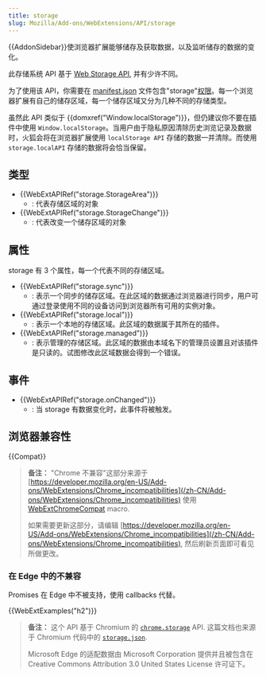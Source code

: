 ```yaml
---
title: storage
slug: Mozilla/Add-ons/WebExtensions/API/storage
---
```


{{AddonSidebar}}使浏览器扩展能够储存及获取数据，以及监听储存的数据的变化。

此存储系统 API 基于 [Web Storage API](/zh-CN/docs/Web/API/Web_Storage_API), 并有少许不同。

为了使用该 API，你需要在 [manifest.json](/zh-CN/docs/Mozilla/Add-ons/WebExtensions/manifest.json) 文件包含"storage"[权限](/zh-CN/Add-ons/WebExtensions/manifest.json/permissions)。每一个浏览器扩展有自己的储存区域，每一个储存区域又分为几种不同的存储类型。

虽然此 API 类似于 {{domxref("Window.localStorage")}}，但仍建议你不要在插件中使用 `Window.localStorage`。当用户由于隐私原因清除历史浏览记录及数据时，火狐会将在浏览器扩展使用 `localStorage API` 存储的数据一并清除。而使用 `storage.localAPI` 存储的数据将会恰当保留。

## 类型

- {{WebExtAPIRef("storage.StorageArea")}}
  - : 代表存储区域的对象
- {{WebExtAPIRef("storage.StorageChange")}}
  - : 代表改变一个储存区域的对象

## 属性

storage 有 3 个属性，每一个代表不同的存储区域。

- {{WebExtAPIRef("storage.sync")}}
  - : 表示一个同步的储存区域。在此区域的数据通过浏览器进行同步，用户可通过登录使用不同的设备访问到浏览器所有可用的实例对象。
- {{WebExtAPIRef("storage.local")}}
  - : 表示一个本地的存储区域。此区域的数据属于其所在的插件。
- {{WebExtAPIRef("storage.managed")}}
  - : 表示管理的存储区域。此区域的数据由本域名下的管理员设置且对该插件是只读的。试图修改此区域数据会得到一个错误。

## 事件

- {{WebExtAPIRef("storage.onChanged")}}
  - : 当 storage 有数据变化时，此事件将被触发。

## 浏览器兼容性

{{Compat}}

> **备注：** "Chrome 不兼容"这部分来源于 [https://developer.mozilla.org/en-US/Add-ons/WebExtensions/Chrome_incompatibilities](/zh-CN/Add-ons/WebExtensions/Chrome_incompatibilities) 使用 [WebExtChromeCompat](/zh-CN/docs/Template:WebExtChromeCompat) macro.
>
> 如果需要更新这部分，请编辑 [https://developer.mozilla.org/en-US/Add-ons/WebExtensions/Chrome_incompatibilities](/zh-CN/Add-ons/WebExtensions/Chrome_incompatibilities), 然后刷新页面即可看见所做更改。

### 在 Edge 中的不兼容

Promises 在 Edge 中不被支持，使用 callbacks 代替。

{{WebExtExamples("h2")}}

> **备注：** 这个 API 基于 Chromium 的 [`chrome.storage`](https://developer.chrome.com/extensions/storage) API. 这篇文档也来源于 Chromium 代码中的 [`storage.json`](https://chromium.googlesource.com/chromium/src/+/master/extensions/common/api/storage.json).
>
> Microsoft Edge 的适配数据由 Microsoft Corporation 提供并且被包含在 Creative Commons Attribution 3.0 United States License 许可证下。

<!--
// Copyright 2015 The Chromium Authors. All rights reserved.
//
// Redistribution and use in source and binary forms, with or without
// modification, are permitted provided that the following conditions are
// met:
//
//    * Redistributions of source code must retain the above copyright
// notice, this list of conditions and the following disclaimer.
//    * Redistributions in binary form must reproduce the above
// copyright notice, this list of conditions and the following disclaimer
// in the documentation and/or other materials provided with the
// distribution.
//    * Neither the name of Google Inc. nor the names of its
// contributors may be used to endorse or promote products derived from
// this software without specific prior written permission.
//
// THIS SOFTWARE IS PROVIDED BY THE COPYRIGHT HOLDERS AND CONTRIBUTORS
// "AS IS" AND ANY EXPRESS OR IMPLIED WARRANTIES, INCLUDING, BUT NOT
// LIMITED TO, THE IMPLIED WARRANTIES OF MERCHANTABILITY AND FITNESS FOR
// A PARTICULAR PURPOSE ARE DISCLAIMED. IN NO EVENT SHALL THE COPYRIGHT
// OWNER OR CONTRIBUTORS BE LIABLE FOR ANY DIRECT, INDIRECT, INCIDENTAL,
// SPECIAL, EXEMPLARY, OR CONSEQUENTIAL DAMAGES (INCLUDING, BUT NOT
// LIMITED TO, PROCUREMENT OF SUBSTITUTE GOODS OR SERVICES; LOSS OF USE,
// DATA, OR PROFITS; OR BUSINESS INTERRUPTION) HOWEVER CAUSED AND ON ANY
// THEORY OF LIABILITY, WHETHER IN CONTRACT, STRICT LIABILITY, OR TORT
// (INCLUDING NEGLIGENCE OR OTHERWISE) ARISING IN ANY WAY OUT OF THE USE
// OF THIS SOFTWARE, EVEN IF ADVISED OF THE POSSIBILITY OF SUCH DAMAGE.
-->
